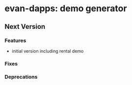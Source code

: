 # evan-dapps: demo generator

## Next Version
### Features
- initial version including rental demo

### Fixes
### Deprecations

